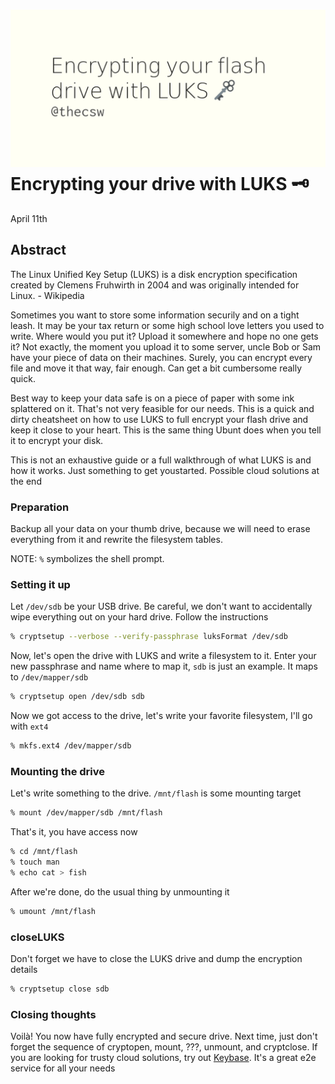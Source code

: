 ![preview](./preview.png)
Encrypting your drive with LUKS 🗝
=================================

April 11th

Abstract
--------

The Linux Unified Key Setup (LUKS) is a disk encryption specification
created by Clemens Fruhwirth in 2004 and was originally intended for
Linux. - Wikipedia

Sometimes you want to store some information securily and on a tight
leash. It may be your tax return or some high school love letters you
used to write. Where would you put it? Upload it somewhere and hope no
one gets it? Not exactly, the moment you upload it to some server, uncle
Bob or Sam have your piece of data on their machines. Surely, you can
encrypt every file and move it that way, fair enough. Can get a bit
cumbersome really quick.

Best way to keep your data safe is on a piece of paper with some ink
splattered on it. That\'s not very feasible for our needs. This is a
quick and dirty cheatsheet on how to use LUKS to full encrypt your flash
drive and keep it close to your heart. This is the same thing Ubunt does
when you tell it to encrypt your disk.

This is not an exhaustive guide or a full walkthrough of what LUKS is
and how it works. Just something to get youstarted. Possible cloud
solutions at the end

### Preparation

Backup all your data on your thumb drive, because we will need to erase
everything from it and rewrite the filesystem tables.

NOTE: `%` symbolizes the shell prompt.

### Setting it up

Let `/dev/sdb` be your USB drive. Be careful, we don\'t want to
accidentally wipe everything out on your hard drive. Follow the
instructions

``` {.bash org-language="sh"}
% cryptsetup --verbose --verify-passphrase luksFormat /dev/sdb
```

Now, let\'s open the drive with LUKS and write a filesystem to it. Enter
your new passphrase and name where to map it, `sdb` is just an example.
It maps to `/dev/mapper/sdb`

``` {.bash org-language="sh"}
% cryptsetup open /dev/sdb sdb
```

Now we got access to the drive, let\'s write your favorite filesystem,
I\'ll go with `ext4`

``` {.bash org-language="sh"}
% mkfs.ext4 /dev/mapper/sdb
```

### Mounting the drive

Let\'s write something to the drive. `/mnt/flash` is some mounting
target

``` {.bash org-language="sh"}
% mount /dev/mapper/sdb /mnt/flash
```

That\'s it, you have access now

``` {.bash org-language="sh"}
% cd /mnt/flash
% touch man
% echo cat > fish
```

After we\'re done, do the usual thing by unmounting it

``` {.bash org-language="sh"}
% umount /mnt/flash
```

### closeLUKS

Don\'t forget we have to close the LUKS drive and dump the encryption
details

``` {.bash org-language="sh"}
% cryptsetup close sdb
```

### Closing thoughts

Voilà! You now have fully encrypted and secure drive. Next time, just
don\'t forget the sequence of cryptopen, mount, ???, unmount, and
cryptclose. If you are looking for trusty cloud solutions, try out
[Keybase](https://keybase.io/). It\'s a great e2e service for all your
needs
